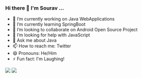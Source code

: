 ### Hi there 👋 I'm Sourav ...

- 🔭 I’m currently working on Java WebApplications
- 🌱 I’m currently learning SpringBoot
- 👯 I’m looking to collaborate on Android Open Source Project
- 🤔 I’m looking for help with JavaScript
- 💬 Ask me about Java 
- 📫 How to reach me: Twitter
- 😄 Pronouns: He/Him
- ⚡ Fun fact: I'm Laughing!



 <img src="https://github-readme-stats.vercel.app/api?username=Sourav0010&&show_icons=true&title_color=ffffff&icon_color=bb2acf&text_color=daf7dc&bg_color=151515">


<img src="https://github-readme-stats.vercel.app/api/top-langs/?username=Sourav0010&show_icons=true&theme=radical">
